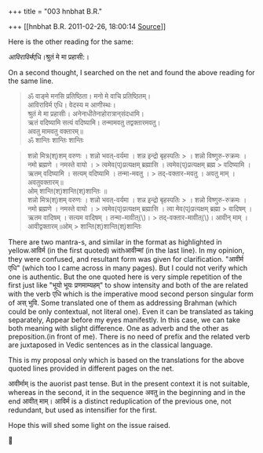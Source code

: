 +++
title = "003 hnbhat B.R."

+++
[[hnbhat B.R.	2011-02-26, 18:00:14 [Source](https://groups.google.com/g/samskrita/c/sdhV7D0Ltbg)]]



Here is the other reading for the same:

  

*आविराविर्म*एधि।श्रुतं मे मा प्रहासी:।

  

On a second thought, I searched on the net and found the above reading for the same line.

  

> ॐ वाङ्मे मनसि प्रतिष्ठिता। मनो मे वाचि प्रतिष्ठितम्‌।  
> आविराविर्म एधि। वेदस्य म आणीस्थः।  
> श्रुतं मे मा प्रहासीः। अनेनाधीतेनाहोरात्रान्‌संदधामि।  
> ऋतं वदिष्यामि सत्यं वदिष्यामि। तन्मामवतु तद्वक्तारमवतु।  
> अवतु मामवतु वक्तारम्‌॥  
> ॐ शान्तिः शान्तिः शान्तिः

  

>   
> शन्नो मित्र(श्)शम् वरुणः । शन्नो भवत्-वर्यमा । शन्न इन्द्रो बृहस्पतिः > । शन्नो विष्णुरु-रुक्रमः । नमो ब्रह्मणे । नमस्ते वायो । > त्वमेव(प्)प्रत्यक्षम् ब्रह्मासि । त्वमेव(प्)प्रत्यक्षम् ब्रह्म > वदिष्यामि । ऋतम् वदिष्यामि । सत्यम् वदिष्यामि । तन्मा-मवतु । > तद्-वक्तार-मवतु । अवतु माम् । अवतुवक्तारम्॥  
> ओम् शान्ति(श्)शान्ति(श्)शान्तिः ॥  
> शन्नो मित्र(श्)शम् वरुणः । शन्नो भवत्-वर्यमा । शन्न इन्द्रो बृहस्पतिः > । शन्नो विष्णुरु-रुक्रमः । नमो ब्रह्मणे । नमस्ते वायो । > त्वमेव(प्)प्रत्यक्षम् ब्रह्मासि । त्वा मेव(प्)प्रत्यक्षम् ब्रह्मा > वादिषम् । ऋतम वादिषम् । सत्यम वादिषम् । तन्मा-मावीत्(\\)। > तद्-वक्तार-मावीत्(\\)। आवीन् माम् ।आवीद्वक्तारम्॥ओम् > शान्ति(श्)शान्ति(श्)शान्तिः

There are two mantra-s, and similar in the format as highlighted in yellow.आविर्म (in the first quoted) withआवीन्मां (in the last line). In my opinion, they were confused, and resultant form was given for clarification. "आवीर्म एधि" (which too I came across in many pages). But I could not verify which one is authentic. But the one quoted here is very simple repetition of the first just like "भूयो भूयः प्रणमाम्यहम्" to show intensity and both of the are related with the verb एधि which is the imperative mood second person singular form of अस् भुवि. Some translated one of them as addressing Brahman (which could be only contextual, not literal one). Even it can be translated as taking separately, Appear before my eyes manifestly. In this case, we can take both meaning with slight difference. One as adverb and the other as preposition.(in front of me). There is no need of prefix and the related verb are juxtaposed in Vedic sentences as in the classical language.

  

This is my proposal only which is based on the translations for the above quoted lines provided in different pages on the net.

  

आवीर्माम् is the auorist past tense. But in the present context it is not suitable, whereas in the second, it in the sequence अवतु in the beginning and in the end आवीत् माम्। आविर्म is a distinct reduplication of the previous one, not redundant, but used as intensifier for the first.

  

Hope this will shed some light on the issue raised.




